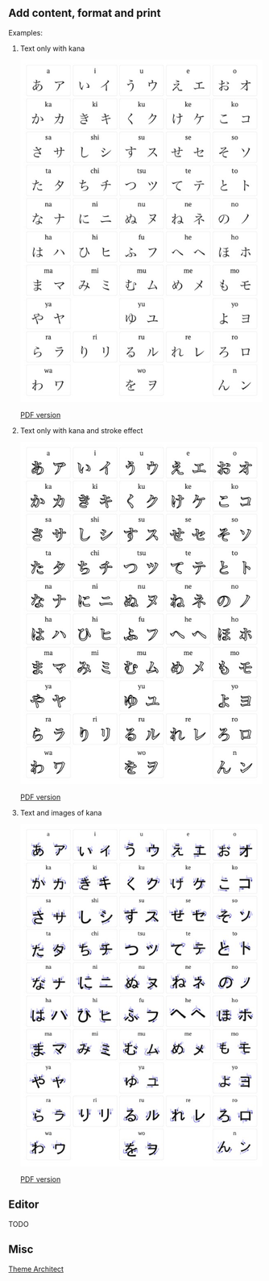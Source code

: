 ## Add content, format and print

Examples:

1. Text only with kana
   
    ![Image](./resources/kana.jpg)

    [PDF version](./resources/kana.pdf)


2. Text only with kana and stroke effect

   ![Image](./resources/kana-stroke.jpg)

   [PDF version](./resources/kana-stroke.pdf)


3. Text and images of kana
   
    ![Image](./resources/kana-wiki.jpg)

   [PDF version](./resources/kana-wiki.pdf)


## Editor

TODO


## Misc
[Theme Architect](https://github.com/pages-themes/architect)
